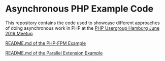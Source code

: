 # Asynchronous PHP Example Code

This repository contains the code used to showcase different approaches of doing asynchronous work in PHP at the [PHP Usergroup Hamburg June 2019 Meetup](https://www.meetup.com/phpughh/events/fpnmzmyzjbpb/)

[README.md of the PHP-FPM Example](fpm/README.md)

[README.md of the Parallel Extension Example](parallel/README.md)

